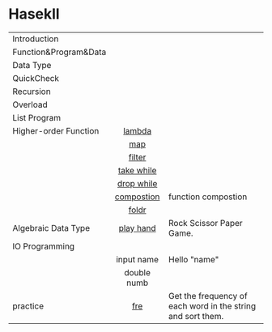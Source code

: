 # Hasekll

||||
|---------------------|:---:|:---|
|Introduction         |
|Function&Program&Data|
|Data Type            |
|QuickCheck           |
|Recursion            |
|Overload             |
|List Program         |
|Higher-order Function|[lambda](./src/49-lambda.hs)||
|                     |[map](./src/50-map.hs)||
|                     |[filter](./src/51-filter.hs)||
|                     |[take while](./src/52-take-while.hs)||
|                     |[drop while](./src/53-drop-while.hs)||
|                     |[compostion](./src/54-func-compost.hs)|function compostion|
|                     |[foldr](./src/55-foldr.hs)||
|Algebraic Data Type  |[play hand](./src/61-paly-many-hands.hs)|Rock Scissor Paper Game.|
|IO Programming       |
|                     |input name|Hello "name"|
|                     |double numb|
|practice             |[fre](./src/60-freque.hs)|Get the frequency of each word in the string and sort them.|
